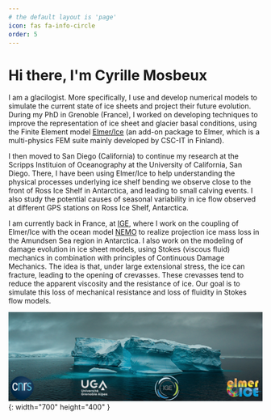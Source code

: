 ```yaml
---
# the default layout is 'page'
icon: fas fa-info-circle
order: 5
---
```


<h1>Hi there, I'm Cyrille Mosbeux</h1>
<p>
I am a glacilogist. More specifically, I use and develop numerical models to simulate the current state of ice sheets and project their future evolution.
During my PhD in Grenoble (France), I worked on developing techniques to improve the representation of ice sheet and
glacier basal conditions, using the Finite Element model <a href="http://elmerice.elmerfem.org/">Elmer/Ice</a>
(an add-on package to Elmer, which is a multi-physics FEM suite mainly developed by CSC-IT in Finland).
</p>
<p>
I then moved to San Diego (California) to continue my research at the Scripps Instituion of Oceanography at the University of California, San Diego.
There, I have been using Elmer/Ice to help understanding the physical processes underlying ice shelf bending we observe close to the front of Ross Ice Shelf in Antarctica, and leading to small calving events.
I also study the potential causes of seasonal variability in ice flow observed at different GPS stations on Ross Ice Shelf, Antarctica.
</p>
<p>
I am currently back in France, at <a href="https://www.ige-grenoble.fr/">IGE</a>, where I work on the coupling of Elmer/Ice with the ocean model
      <a href="https://www.nemo-ocean.eu/">NEMO</a> to realize projection ice mass loss in the Amundsen Sea region in Antarctica. I also work on the modeling of damage evolution in ice sheet models, using Stokes (viscous fluid) mechanics in combination with principles of Continuous Damage Mechanics. The idea is that, under large extensional stress, the ice can fracture, leading to the opening of crevasses. These crevasses tend to reduce the apparent viscosity and the resistance of ice. Our goal is to simulate this loss of mechanical resistance and loss of fluidity in Stokes flow models.  
</p>


![Desktop View](/Images/About_IB_Logos.png){: width="700" height="400" }
